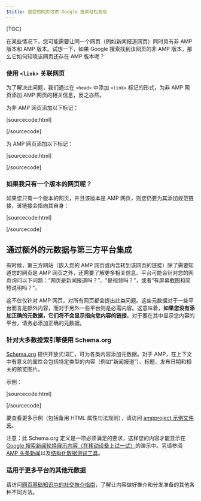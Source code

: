 ```yaml
---
$title: 使您的网页可供 Google 搜索轻松发现
---
```


[TOC]

在某些情况下，您可能需要让同一个网页（例如新闻报道网页）同时具有非 AMP 版本和 AMP 版本。试想一下，如果 Google 搜索找到该网页的非 AMP 版本，那么它如何知晓该网页还存在 AMP 版本呢？

### 使用 `<link>` 关联网页

为了解决此问题，我们通过在 `<head>` 中添加 `<link>` 标记的形式，为非 AMP 网页添加 AMP 网页的相关信息，反之亦然。

为非 AMP 网页添加以下标记：

[sourcecode:html]
<link rel="amphtml" href="https://www.example.com/url/to/amp/document.html">
[/sourcecode]

为 AMP 网页添加以下标记：

[sourcecode:html]
<link rel="canonical" href="https://www.example.com/url/to/full/document.html">
[/sourcecode]

### 如果我只有一个版本的网页呢？

如果您只有一个版本的网页，并且该版本是 AMP 网页，则您仍要为其添加规范链接，该链接会指向其自身：

[sourcecode:html]
<link rel="canonical" href="https://www.example.com/url/to/amp/document.html">
[/sourcecode]

## 通过额外的元数据与第三方平台集成

有时候，第三方网站（嵌入您的 AMP 网页或内含转到该网页的链接）除了需要知道您的网页是 AMP 网页之外，还需要了解更多相关信息。平台可能会针对您的网页询问以下问题：“网页是新闻报道吗？”、“是视频吗？”，或者“有屏幕截图和简短说明吗？”。

这不仅仅针对 AMP 网页，对所有网页都会提出此类问题。这些元数据对于一些平台而言是额外内容，而对于另外一些平台则是必需内容。这意味着，**如果您没有添加正确的元数据，它们将不会显示指向您内容的链接**。对于要在其中显示您内容的平台，请务必添加正确的元数据。

### 针对大多数搜索引擎使用 Schema.org

[Schema.org](http://schema.org/) 提供开放式词汇，可为各类内容添加元数据。对于 AMP，在上下文中有意义的属性会包括特定类型的内容（例如“新闻报道”）、标题、发布日期和相关的预览图片。

示例：

[sourcecode:html]
<script type="application/ld+json">
  {
    "@context": "http://schema.org",
    "@type": "NewsArticle",
    "mainEntityOfPage": "http://cdn.ampproject.org/article-metadata.html",
    "headline": "Lorem Ipsum",
    "datePublished": "1907-05-05T12:02:41Z",
    "dateModified": "1907-05-05T12:02:41Z",
    "description": "The Catiline Orations continue to beguile engineers and designers alike -- but can it stand the test of time?",
    "author": {
      "@type": "Person",
      "name": "Jordan M Adler"
    },
    "publisher": {
      "@type": "Organization",
      "name": "Google",
      "logo": {
        "@type": "ImageObject",
        "url": "http://cdn.ampproject.org/logo.jpg",
        "width": 600,
        "height": 60
      }
    },
    "image": {
      "@type": "ImageObject",
      "url": "http://cdn.ampproject.org/leader.jpg",
      "height": 2000,
      "width": 800
    }
  }
</script>
[/sourcecode]

要查看更多示例（包括备用 HTML 属性句法规则），请访问 [ampproject 示例文件夹](https://github.com/ampproject/amphtml/tree/master/examples/metadata-examples)。

注意：此 Schema.org 定义是一项必须满足的要求，这样您的内容才能显示在 [Google 搜索新闻轮换展示内容（在移动设备上试一试）](https://g.co/ampdemo)的演示中。另请参阅 [AMP 头条新闻](https://developers.google.com/structured-data/carousels/top-stories)以及[结构化数据测试工具](https://developers.google.com/structured-data/testing-tool/)。

### 适用于更多平台的其他元数据

请访问[网页基础知识中的社交推介指南](https://developers.google.com/web/fundamentals/discovery-and-monetization/social-discovery/)，了解让内容做好推介和分发准备的其他各种不同方法。
